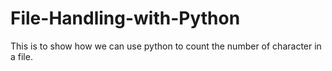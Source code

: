 # File-Handling-with-Python
This  is to show how we can use python to count the number of character in a file.

